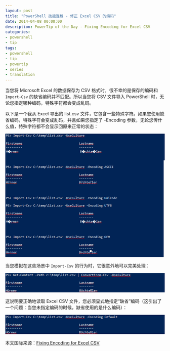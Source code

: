```yaml
---
layout: post
title: "PowerShell 技能连载 - 修正 Excel CSV 的编码"
date: 2014-04-08 00:00:00
description: PowerTip of the Day - Fixing Encoding for Excel CSV
categories:
- powershell
- tip
tags:
- powershell
- tip
- powertip
- series
- translation
---
```

当您将 Microsoft Excel 的数据保存为 CSV 格式时，很不幸的是保存的编码和 `Import-Csv` 的缺省编码并不匹配。所以当您将 CSV 文件导入 PowerShell 时，无论您指定哪种编码，特殊字符都会变成乱码。

以下是一个我从 Excel 导出的 list.csv 文件，它包含一些特殊字符。如果您使用缺省编码，特殊字符会变成乱码，并且如果您指定了 -Encoding 参数，无论您传什么值，特殊字符都不会显示回原来正常的状态：

![](/img/2014-04-08-fixing-encoding-for-excel-csv-001.png)

当您模拟在这些场景中 `Import-Csv` 的行为时，它很意外地可以完美处理：

![](/img/2014-04-08-fixing-encoding-for-excel-csv-002.png)

这说明要正确地读取 Excel CSV 文件，您必须显式地指定“缺省”编码（这引出了一个问题：当您未指定编码的时候，缺省使用的是什么编码）：

![](/img/2014-04-08-fixing-encoding-for-excel-csv-003.png)

<!--more-->
本文国际来源：[Fixing Encoding for Excel CSV](http://community.idera.com/powershell/powertips/b/tips/posts/fixing-encoding-for-excel-csv)
